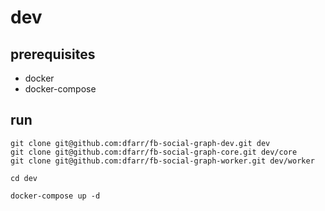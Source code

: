 # dev

## prerequisites

- docker
- docker-compose

## run

```
git clone git@github.com:dfarr/fb-social-graph-dev.git dev
git clone git@github.com:dfarr/fb-social-graph-core.git dev/core
git clone git@github.com:dfarr/fb-social-graph-worker.git dev/worker

cd dev

docker-compose up -d
```
